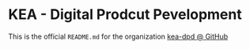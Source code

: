 # KEA - Digital Prodcut Pevelopment

This is the official `README.md` for the organization [kea-dpd @ GitHub](https://github.com/kea-dpd) 

